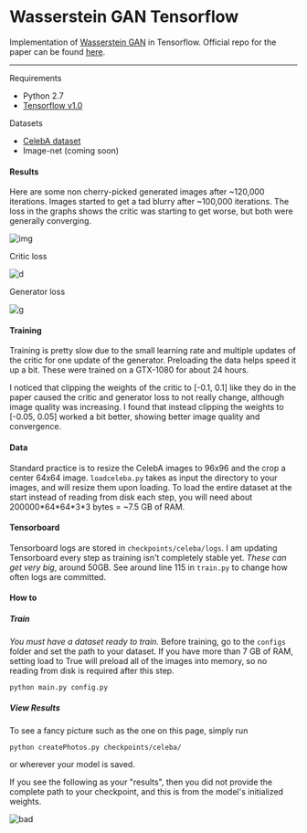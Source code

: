 # Wasserstein GAN Tensorflow
Implementation of [Wasserstein GAN](https://arxiv.org/abs/1701.07875) in Tensorflow. Official repo for
the paper can be found [here](https://github.com/martinarjovsky/WassersteinGAN).

___

Requirements
* Python 2.7
* [Tensorflow v1.0](https://www.tensorflow.org/)

Datasets
* [CelebA dataset](https://www.dropbox.com/sh/8oqt9vytwxb3s4r/AADIKlz8PR9zr6Y20qbkunrba/Img/img_align_celeba.zip)
* Image-net (coming soon)

#### Results
Here are some non cherry-picked generated images after ~120,000 iterations. Images started to get a tad
blurry after ~100,000 iterations. The loss in the graphs shows the critic was starting to get worse,
but both were generally converging.

![img](http://i.imgur.com/PJngSlg.jpg)

Critic loss

![d](http://i.imgur.com/Mtx7rlK.png)

Generator loss

![g](http://i.imgur.com/bJBQhBX.png)

#### Training
Training is pretty slow due to the small learning rate and multiple updates of the critic for one
update of the generator. Preloading the data helps speed it up a bit. These were trained on a GTX-1080
for about 24 hours.

I noticed that clipping the weights of the critic to [-0.1, 0.1] like they do in the paper caused the
critic and generator loss to not really change, although image quality was increasing. I found that instead
clipping the weights to [-0.05, 0.05] worked a bit better, showing better image quality and convergence.

#### Data
Standard practice is to resize the CelebA images to 96x96 and the crop a center 64x64 image. `loadceleba.py`
takes as input the directory to your images, and will resize them upon loading. To load the entire dataset
at the start instead of reading from disk each step, you will need about 200000\*64\*64\*3\*3 bytes = ~7.5
GB of RAM.

#### Tensorboard
Tensorboard logs are stored in `checkpoints/celeba/logs`. I am updating Tensorboard every step as training
isn't completely stable yet. *These can get very big*, around 50GB. See around line 115 in `train.py` to
change how often logs are committed.

#### How to

##### Train
*You must have a dataset ready to train.*
Before training, go to the `configs` folder and set the path to your dataset.
If you have more than 7 GB of RAM, setting load to True will preload all of the
images into memory, so no reading from disk is required after this step.

`python main.py config.py`

##### View Results

To see a fancy picture such as the one on this page, simply run

`python createPhotos.py checkpoints/celeba/`

or wherever your model is saved.

If you see the following as your "results", then you did not provide the complete path
to your checkpoint, and this is from the model's initialized weights.

![bad](http://i.imgur.com/MJfmze1.jpg)

